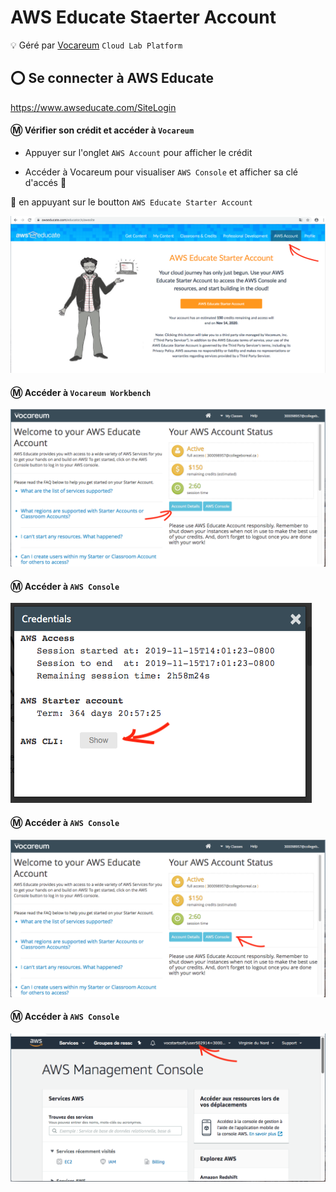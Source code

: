 # AWS Educate Staerter Account 

:bulb: Géré par [Vocareum](https://www.vocareum.com/) `Cloud Lab Platform`

## :o: Se connecter à AWS Educate


https://www.awseducate.com/SiteLogin

#### :m: Vérifier son crédit et accéder à `Vocareum`

* Appuyer sur l'onglet `AWS Account` pour afficher le crédit

* Accéder à Vocareum pour visualiser `AWS Console` et afficher sa clé d'accés :key:

:pushpin: en appuyant sur le boutton `AWS Educate Starter Account`

![image](images/AWSAccount.png)

#### :m: Accéder à `Vocareum Workbench`


![image](images/VocareumConsoleDET.png)

#### :m: Accéder à `AWS Console`

![image](images/Credentials.png)

#### :m: Accéder à `AWS Console`

![image](images/VocareumConsoleAWS.png)

#### :m: Accéder à `AWS Console`

![image](images/VocareumAWSConsole.png)
